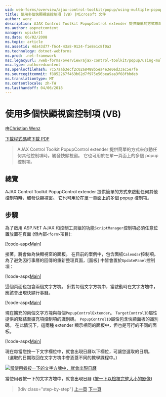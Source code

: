 ```yaml
---
uid: web-forms/overview/ajax-control-toolkit/popup/using-multiple-popup-controls-vb
title: 使用多個快顯視窗控制項 (VB) |Microsoft 文件
author: wenz
description: AJAX Control Toolkit PopupControl extender 提供簡單的方式來啟動任何其他控制項時，觸發快顯視窗。 此外，也可以使用 m...
ms.author: aspnetcontent
manager: wpickett
ms.date: 06/02/2008
ms.topic: article
ms.assetid: 4da43d77-f6c4-43a8-9124-f1e8e1c8f0a2
ms.technology: dotnet-webforms
ms.prod: .net-framework
msc.legacyurl: /web-forms/overview/ajax-control-toolkit/popup/using-multiple-popup-controls-vb
msc.type: authoredcontent
ms.openlocfilehash: 7c57aab3ecf2c02a8488b5ea4e3e0ed33ac5e7fe
ms.sourcegitcommit: f8852267f463b62d7f975e56bea9aa3f68fbbdeb
ms.translationtype: MT
ms.contentlocale: zh-TW
ms.lasthandoff: 04/06/2018
---
```

<a name="using-multiple-popup-controls-vb"></a>使用多個快顯視窗控制項 (VB)
====================
由[Christian Wenz](https://github.com/wenz)

[下載程式碼](http://download.microsoft.com/download/9/3/f/93f8daea-bebd-4821-833b-95205389c7d0/PopupControl1.vb.zip)或[下載 PDF](http://download.microsoft.com/download/2/d/c/2dc10e34-6983-41d4-9c08-f78f5387d32b/popupcontrol1VB.pdf)

> AJAX Control Toolkit PopupControl extender 提供簡單的方式來啟動任何其他控制項時，觸發快顯視窗。 它也可用於在單一頁面上的多個 popup 控制項。


## <a name="overview"></a>總覽

AJAX Control Toolkit PopupControl extender 提供簡單的方式來啟動任何其他控制項時，觸發快顯視窗。 它也可用於在單一頁面上的多個 popup 控制項。

## <a name="steps"></a>步驟

為了啟用 ASP.NET AJAX 和控制工具組的功能`ScriptManager`控制項必須任意位置放置在頁面 (但內部`<form>`項目):

[!code-aspx[Main](using-multiple-popup-controls-vb/samples/sample1.aspx)]

接著，將會做為快顯視窗的面板。 在目前的案例中，包含面板`Calendar`控制項。 為了避免因行事曆的回傳的重新整理頁面，[面板] 中皆會置於`UpdatePanel`控制項：

[!code-aspx[Main](using-multiple-popup-controls-vb/samples/sample2.aspx)]

這個頁面也包含兩個文字方塊。 針對每個文字方塊中，當啟動時在文字方塊中，應該會出現快顯行事曆。

[!code-aspx[Main](using-multiple-popup-controls-vb/samples/sample3.aspx)]

現在擴充的兩個文字方塊與每個`PopupControlExtender`。 `TargetControlID`屬性提供的繫結至擴充項控制項的識別碼。 `PopupControlID`屬性包含快顯面板的識別碼。 在此情況下，這兩種 extender 顯示相同的面板中，但也是可行的不同的面板。

[!code-aspx[Main](using-multiple-popup-controls-vb/samples/sample4.aspx)]

現在每當您按一下文字欄位中，就會出現日曆以下欄位，可讓您選取的日期。 （選取的日期取回在文字方塊中會涵蓋不同的教學課程中。）


[![當使用者按一下的文字方塊中，就會出現日曆](using-multiple-popup-controls-vb/_static/image2.png)](using-multiple-popup-controls-vb/_static/image1.png)

當使用者按一下的文字方塊中，就會出現日曆 ([按一下以檢視完整大小的影像](using-multiple-popup-controls-vb/_static/image3.png))

> [!div class="step-by-step"]
> [上一頁](handling-postbacks-from-a-popup-control-without-an-updatepanel-cs.md)
> [下一頁](handling-postbacks-from-a-popup-control-with-an-updatepanel-vb.md)
